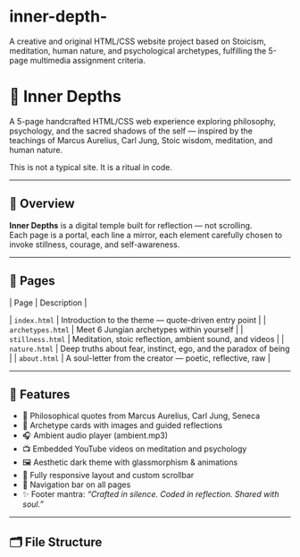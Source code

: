 # inner-depth-
A creative and original HTML/CSS website project based on Stoicism, meditation, human nature, and psychological archetypes, fulfilling the 5-page multimedia assignment criteria.
# 🌌 Inner Depths

A 5-page handcrafted HTML/CSS web experience exploring philosophy, psychology, and the sacred shadows of the self — inspired by the teachings of Marcus Aurelius, Carl Jung, Stoic wisdom, meditation, and human nature.

This is not a typical site. It is a ritual in code.

---

## 📜 Overview

**Inner Depths** is a digital temple built for reflection — not scrolling.  
Each page is a portal, each line a mirror, each element carefully chosen to invoke stillness, courage, and self-awareness.

---

## 🔗 Pages

| Page | Description |

| `index.html` | Introduction to the theme — quote-driven entry point |
| `archetypes.html` | Meet 6 Jungian archetypes within yourself |
| `stillness.html` | Meditation, stoic reflection, ambient sound, and videos |
| `nature.html` | Deep truths about fear, instinct, ego, and the paradox of being |
| `about.html` | A soul-letter from the creator — poetic, reflective, raw |

---

## 🎨 Features

- 📜 Philosophical quotes from Marcus Aurelius, Carl Jung, Seneca
- 🧠 Archetype cards with images and guided reflections
- 🎧 Ambient audio player (ambient.mp3)
- 📺 Embedded YouTube videos on meditation and psychology
- 🖼️ Aesthetic dark theme with glassmorphism & animations
- 📱 Fully responsive layout and custom scrollbar
- 🧭 Navigation bar on all pages
- ✨ Footer mantra: *“Crafted in silence. Coded in reflection. Shared with soul.”*

---

## 🗂️ File Structure



